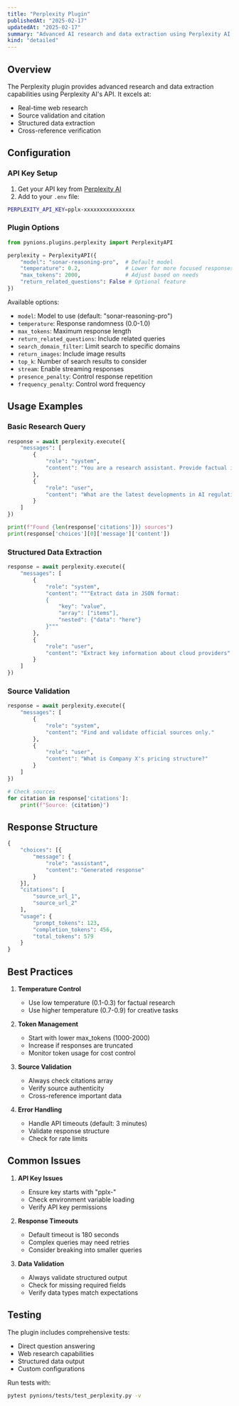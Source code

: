 ```yaml
---
title: "Perplexity Plugin"
publishedAt: "2025-02-17"
updatedAt: "2025-02-17"
summary: "Advanced AI research and data extraction using Perplexity AI's API."
kind: "detailed"
---
```


## Overview

The Perplexity plugin provides advanced research and data extraction capabilities using Perplexity AI's API. It excels at:
- Real-time web research
- Source validation and citation
- Structured data extraction
- Cross-reference verification

## Configuration

### API Key Setup

1. Get your API key from [Perplexity AI](https://perplexity.ai)
2. Add to your `.env` file:
```bash
PERPLEXITY_API_KEY=pplx-xxxxxxxxxxxxxxxx
```

### Plugin Options

```python
from pynions.plugins.perplexity import PerplexityAPI

perplexity = PerplexityAPI({
    "model": "sonar-reasoning-pro",  # Default model
    "temperature": 0.2,              # Lower for more focused responses
    "max_tokens": 2000,              # Adjust based on needs
    "return_related_questions": False # Optional feature
})
```

Available options:
- `model`: Model to use (default: "sonar-reasoning-pro")
- `temperature`: Response randomness (0.0-1.0)
- `max_tokens`: Maximum response length
- `return_related_questions`: Include related queries
- `search_domain_filter`: Limit search to specific domains
- `return_images`: Include image results
- `top_k`: Number of search results to consider
- `stream`: Enable streaming responses
- `presence_penalty`: Control response repetition
- `frequency_penalty`: Control word frequency

## Usage Examples

### Basic Research Query

```python
response = await perplexity.execute({
    "messages": [
        {
            "role": "system",
            "content": "You are a research assistant. Provide factual information."
        },
        {
            "role": "user",
            "content": "What are the latest developments in AI regulation?"
        }
    ]
})

print(f"Found {len(response['citations'])} sources")
print(response['choices'][0]['message']['content'])
```

### Structured Data Extraction

```python
response = await perplexity.execute({
    "messages": [
        {
            "role": "system",
            "content": """Extract data in JSON format:
            {
                "key": "value",
                "array": ["items"],
                "nested": {"data": "here"}
            }"""
        },
        {
            "role": "user",
            "content": "Extract key information about cloud providers"
        }
    ]
})
```

### Source Validation

```python
response = await perplexity.execute({
    "messages": [
        {
            "role": "system",
            "content": "Find and validate official sources only."
        },
        {
            "role": "user",
            "content": "What is Company X's pricing structure?"
        }
    ]
})

# Check sources
for citation in response['citations']:
    print(f"Source: {citation}")
```

## Response Structure

```python
{
    "choices": [{
        "message": {
            "role": "assistant",
            "content": "Generated response"
        }
    }],
    "citations": [
        "source_url_1",
        "source_url_2"
    ],
    "usage": {
        "prompt_tokens": 123,
        "completion_tokens": 456,
        "total_tokens": 579
    }
}
```

## Best Practices

1. **Temperature Control**
   - Use low temperature (0.1-0.3) for factual research
   - Use higher temperature (0.7-0.9) for creative tasks

2. **Token Management**
   - Start with lower max_tokens (1000-2000)
   - Increase if responses are truncated
   - Monitor token usage for cost control

3. **Source Validation**
   - Always check citations array
   - Verify source authenticity
   - Cross-reference important data

4. **Error Handling**
   - Handle API timeouts (default: 3 minutes)
   - Validate response structure
   - Check for rate limits

## Common Issues

1. **API Key Issues**
   - Ensure key starts with "pplx-"
   - Check environment variable loading
   - Verify API key permissions

2. **Response Timeouts**
   - Default timeout is 180 seconds
   - Complex queries may need retries
   - Consider breaking into smaller queries

3. **Data Validation**
   - Always validate structured output
   - Check for missing required fields
   - Verify data types match expectations

## Testing

The plugin includes comprehensive tests:
- Direct question answering
- Web research capabilities
- Structured data output
- Custom configurations

Run tests with:
```bash
pytest pynions/tests/test_perplexity.py -v
``` 